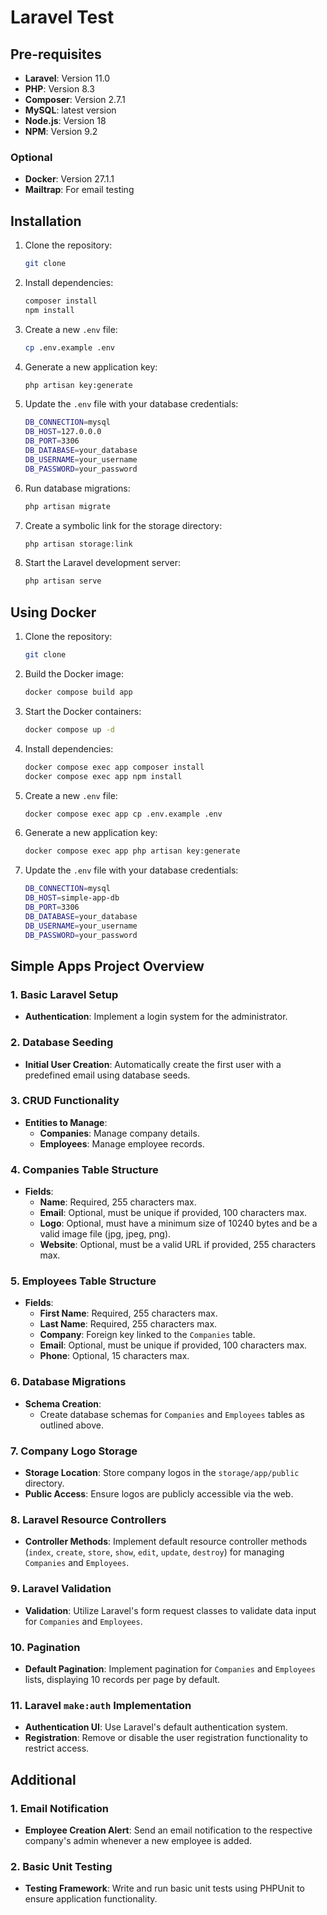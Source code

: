 # Laravel Test

## Pre-requisites

-   **Laravel**: Version 11.0
-   **PHP**: Version 8.3
-   **Composer**: Version 2.7.1
-   **MySQL**: latest version
-   **Node.js**: Version 18
-   **NPM**: Version 9.2

### Optional

-   **Docker**: Version 27.1.1
-   **Mailtrap**: For email testing

## Installation

1. Clone the repository:

    ```bash
    git clone
    ```

2. Install dependencies:

    ```bash
    composer install
    npm install
    ```

3. Create a new `.env` file:

    ```bash
    cp .env.example .env
    ```

4. Generate a new application key:

    ```bash
    php artisan key:generate
    ```

5. Update the `.env` file with your database credentials:

    ```bash
    DB_CONNECTION=mysql
    DB_HOST=127.0.0.0
    DB_PORT=3306
    DB_DATABASE=your_database
    DB_USERNAME=your_username
    DB_PASSWORD=your_password
    ```

6. Run database migrations:

    ```bash
    php artisan migrate
    ```

7. Create a symbolic link for the storage directory:

    ```bash
    php artisan storage:link
    ```

8. Start the Laravel development server:

    ```bash
    php artisan serve
    ```

## Using Docker

1. Clone the repository:

    ```bash
    git clone
    ```

2. Build the Docker image:

    ```bash
    docker compose build app
    ```

3. Start the Docker containers:

    ```bash
    docker compose up -d
    ```

4. Install dependencies:

    ```bash
    docker compose exec app composer install
    docker compose exec app npm install
    ```

5. Create a new `.env` file:

    ```bash
    docker compose exec app cp .env.example .env
    ```

6. Generate a new application key:

    ```bash
    docker compose exec app php artisan key:generate
    ```

7. Update the `.env` file with your database credentials:

    ```bash
    DB_CONNECTION=mysql
    DB_HOST=simple-app-db
    DB_PORT=3306
    DB_DATABASE=your_database
    DB_USERNAME=your_username
    DB_PASSWORD=your_password
    ```

## Simple Apps Project Overview

### 1. Basic Laravel Setup

-   **Authentication**: Implement a login system for the administrator.

### 2. Database Seeding

-   **Initial User Creation**: Automatically create the first user with a predefined email using database seeds.

### 3. CRUD Functionality

-   **Entities to Manage**:
    -   **Companies**: Manage company details.
    -   **Employees**: Manage employee records.

### 4. Companies Table Structure

-   **Fields**:
    -   **Name**: Required, 255 characters max.
    -   **Email**: Optional, must be unique if provided, 100 characters max.
    -   **Logo**: Optional, must have a minimum size of 10240 bytes and be a valid image file (jpg, jpeg, png).
    -   **Website**: Optional, must be a valid URL if provided, 255 characters max.

### 5. Employees Table Structure

-   **Fields**:
    -   **First Name**: Required, 255 characters max.
    -   **Last Name**: Required, 255 characters max.
    -   **Company**: Foreign key linked to the `Companies` table.
    -   **Email**: Optional, must be unique if provided, 100 characters max.
    -   **Phone**: Optional, 15 characters max.

### 6. Database Migrations

-   **Schema Creation**:
    -   Create database schemas for `Companies` and `Employees` tables as outlined above.

### 7. Company Logo Storage

-   **Storage Location**: Store company logos in the `storage/app/public` directory.
-   **Public Access**: Ensure logos are publicly accessible via the web.

### 8. Laravel Resource Controllers

-   **Controller Methods**: Implement default resource controller methods (`index`, `create`, `store`, `show`, `edit`, `update`, `destroy`) for managing `Companies` and `Employees`.

### 9. Laravel Validation

-   **Validation**: Utilize Laravel's form request classes to validate data input for `Companies` and `Employees`.

### 10. Pagination

-   **Default Pagination**: Implement pagination for `Companies` and `Employees` lists, displaying 10 records per page by default.

### 11. Laravel `make:auth` Implementation

-   **Authentication UI**: Use Laravel's default authentication system.
-   **Registration**: Remove or disable the user registration functionality to restrict access.

## Additional

### 1. Email Notification

-   **Employee Creation Alert**: Send an email notification to the respective company's admin whenever a new employee is added.

### 2. Basic Unit Testing

-   **Testing Framework**: Write and run basic unit tests using PHPUnit to ensure application functionality.
